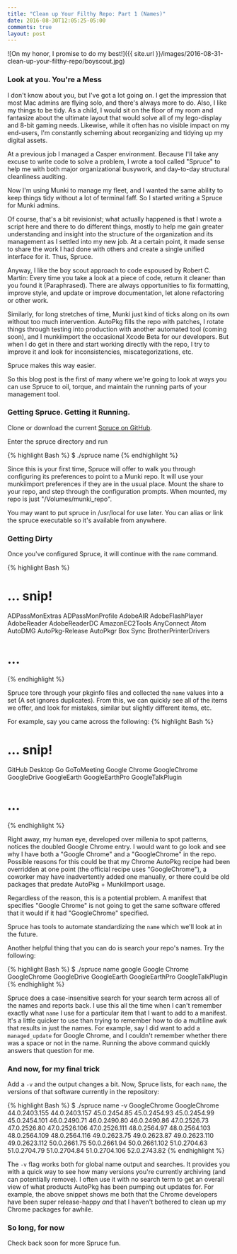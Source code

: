 ```yaml
---
title: "Clean up Your Filthy Repo: Part 1 (Names)"
date: 2016-08-30T12:05:25-05:00
comments: true
layout: post
---
```

![On my honor, I promise to do my best!]({{ site.url }}/images/2016-08-31-clean-up-your-filthy-repo/boyscout.jpg)

### Look at you. You're a Mess
I don't know about you, but I've got a lot going on. I get the impression that
most Mac admins are flying solo, and there's always more to do. Also, I like my
things to be tidy. As a child, I would sit on the floor of my room and
fantasize about the ultimate layout that would solve all of my lego-display and
8-bit gaming needs. Likewise, while it often has no visible impact on my
end-users, I'm constantly scheming about reorganizing and tidying up my digital
assets.

At a previous job I managed a Casper environment. Because I'll take any excuse
to write code to solve a problem, I wrote a tool called "Spruce" to help me
with both major organizational busywork, and day-to-day structural cleanliness
auditing.

Now I'm using Munki to manage my fleet, and I wanted the same ability to keep
things tidy without a lot of terminal faff. So I started writing a Spruce for
Munki admins.

Of course, that's a bit revisionist; what actually happened is that I wrote a
script here and there to do different things, mostly to help me gain greater
understanding and insight into the structure of the organization and its
management as I settled into my new job. At a certain point, it made sense to
share the work I had done with others and create a single unified interface for
it. Thus, Spruce.

Anyway, I like the boy scout approach to code espoused by Robert C. Martin:
Every time you take a look at a piece of code, return it cleaner than you found
it (Paraphrased). There are always opportunities to fix formatting, improve
style, and update or improve documentation, let alone refactoring or other
work.

Similarly, for long stretches of time, Munki just kind of ticks along on its
own without too much intervention. AutoPkg fills the repo with patches, I
rotate things through testing into production with another automated tool
(coming soon), and I munkiimport the occasional Xcode Beta for our developers.
But when I do get in there and start working directly with the repo, I try to
improve it and look for inconsistencies, miscategorizations, etc.

Spruce makes this way easier.

So this blog post is the first of many where we're going to look at ways you
can use Spruce to oil, torque, and maintain the running parts of your
management tool.

### Getting Spruce. Getting it Running.
Clone or download the current [Spruce on GitHub](https://github.com/sheagcraig/spruce-for-munki).

Enter the spruce directory and run

{% highlight Bash %}
$ ./spruce name
{% endhighlight %}

Since this is your first time, Spruce will offer to walk you through
configuring its preferences to point to a Munki repo. It will use your
munkiimport preferences if they are in the usual place. Mount the share to your
repo, and step through the configuration prompts. When mounted, my repo is just
"/Volumes/munki_repo".

You may want to put spruce in /usr/local for use later. You can alias or
link the spruce executable so it's available from anywhere.

### Getting Dirty
Once you've configured Spruce, it will continue with the `name` command.

{% highlight Bash %}
# ... snip!
ADPassMonExtras
ADPassMonProfile
AdobeAIR
AdobeFlashPlayer
AdobeReader
AdobeReaderDC
AmazonEC2Tools
AnyConnect
Atom
AutoDMG
AutoPkg-Release
AutoPkgr
Box Sync
BrotherPrinterDrivers
# ...
{% endhighlight %}

Spruce tore through your pkginfo files and collected the `name` values into a
set (A set ignores duplicates). From this, we can quickly see all of the items
we offer, and look for mistakes, similar but slightly different items, etc.

For example, say you came across the following:
{% highlight Bash %}
# ... snip!
GitHub Desktop
Go
GoToMeeting
Google Chrome
GoogleChrome
GoogleDrive
GoogleEarth
GoogleEarthPro
GoogleTalkPlugin
# ...
{% endhighlight %}

Right away, my human eye, developed over millenia to spot patterns, notices the
doubled Google Chrome entry. I would want to go look and see why I have both a
"Google Chrome" and a "GoogleChrome" in the repo. Possible reasons for this
could be that my Chrome AutoPkg recipe had been overridden at one point (the
official recipe uses "GoogleChrome"), a coworker may have inadvertently added
one manually, or there could be old packages that predate AutoPkg + MunkiImport
usage.

Regardless of the reason, this is a potential problem. A manifest that
specifies "Google Chrome" is not going to get the same software offered that it
would if it had "GoogleChrome" specified.

Spruce has tools to automate standardizing the `name` which we'll look at in
the future.

Another helpful thing that you can do is search your repo's names. Try the
following:

{% highlight Bash %}
$ ./spruce name google
Google Chrome
GoogleChrome
GoogleDrive
GoogleEarth
GoogleEarthPro
GoogleTalkPlugin
{% endhighlight %}

Spruce does a case-insensitive search for your search term across all of the
names and reports back. I use this all the time when I can't remember exactly
what `name` I use for a particular item that I want to add to a manifest. It's
a little quicker to use than trying to remember how to do a multiline awk that
results in just the names. For example, say I did want to add a
`managed_update` for Google Chrome, and I couldn't remember whether there was a
space or not in the name. Running the above command quickly answers that
question for me.

### And now, for my final trick
Add a `-v` and the output changes a bit. Now, Spruce lists, for each `name`,
the versions of that software currently in the repository:

{% highlight Bash %}
$ ./spruce name -v GoogleChrome
GoogleChrome
           44.0.2403.155
           44.0.2403.157
           45.0.2454.85
           45.0.2454.93
           45.0.2454.99
           45.0.2454.101
           46.0.2490.71
           46.0.2490.80
           46.0.2490.86
           47.0.2526.73
           47.0.2526.80
           47.0.2526.106
           47.0.2526.111
           48.0.2564.97
           48.0.2564.103
           48.0.2564.109
           48.0.2564.116
           49.0.2623.75
           49.0.2623.87
           49.0.2623.110
           49.0.2623.112
           50.0.2661.75
           50.0.2661.94
           50.0.2661.102
           51.0.2704.63
           51.0.2704.79
           51.0.2704.84
           51.0.2704.106
           52.0.2743.82
{% endhighlight %}

The `-v` flag works both for global name output and searches. It provides you
with a quick way to see how many versions you're currently archiving (and can
potentially remove). I often use it with no search term to get an overall view
of what products AutoPkg has been pumping out updates for. For example, the
above snippet shows me both that the Chrome developers have been super
release-happy _and_ that I haven't bothered to clean up my Chrome packages for
awhile.

### So long, for now
Check back soon for more Spruce fun.
